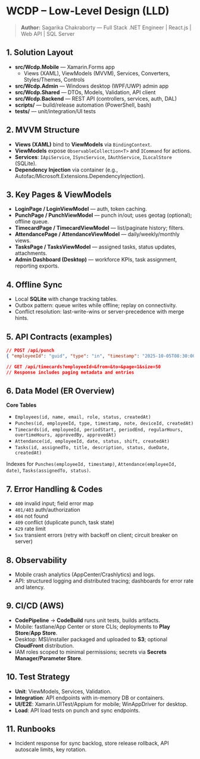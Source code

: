 # WCDP – Low-Level Design (LLD)

> **Author:** Sagarika Chakraborty — Full Stack .NET Engineer | React.js | Web API | SQL Server

## 1. Solution Layout
- **src/Wcdp.Mobile** — Xamarin.Forms app
  - Views (XAML), ViewModels (MVVM), Services, Converters, Styles/Themes, Controls
- **src/Wcdp.Admin** — Windows desktop (WPF/UWP) admin app
- **src/Wcdp.Shared** — DTOs, Models, Validation, API client
- **src/Wcdp.Backend** — REST API (controllers, services, auth, DAL)
- **scripts/** — build/release automation (PowerShell, bash)
- **tests/** — unit/integration/UI tests

## 2. MVVM Structure
- **Views (XAML)** bind to **ViewModels** via `BindingContext`.
- **ViewModels** expose `ObservableCollection<T>` and `ICommand` for actions.
- **Services**: `IApiService`, `ISyncService`, `IAuthService`, `ILocalStore` (SQLite).
- **Dependency Injection** via container (e.g., Autofac/Microsoft.Extensions.DependencyInjection).

## 3. Key Pages & ViewModels
- **LoginPage / LoginViewModel** — auth, token caching.
- **PunchPage / PunchViewModel** — punch in/out; uses geotag (optional); offline queue.
- **TimecardPage / TimecardViewModel** — list/paginate history; filters.
- **AttendancePage / AttendanceViewModel** — daily/weekly/monthly views.
- **TasksPage / TasksViewModel** — assigned tasks, status updates, attachments.
- **Admin Dashboard (Desktop)** — workforce KPIs, task assignment, reporting exports.

## 4. Offline Sync
- Local **SQLite** with change tracking tables.
- Outbox pattern: queue writes while offline; replay on connectivity.
- Conflict resolution: last-write-wins or server-precedence with merge hints.

## 5. API Contracts (examples)
```json
// POST /api/punch
{ "employeeId": "guid", "type": "in", "timestamp": "2025-10-05T08:30:00Z", "note": "site A" }

// GET /api/timecards?employeeId=&from=&to=&page=1&size=50
// Response includes paging metadata and entries
```

## 6. Data Model (ER Overview)
**Core Tables**
- `Employees(id, name, email, role, status, createdAt)`
- `Punches(id, employeeId, type, timestamp, note, deviceId, createdAt)`
- `Timecards(id, employeeId, periodStart, periodEnd, regularHours, overtimeHours, approvedBy, approvedAt)`
- `Attendance(id, employeeId, date, status, shift, createdAt)`
- `Tasks(id, assignedTo, title, description, status, dueDate, createdAt)`

Indexes for `Punches(employeeId, timestamp)`, `Attendance(employeeId, date)`, `Tasks(assignedTo, status)`.

## 7. Error Handling & Codes
- `400` invalid input; field error map
- `401/403` auth/authorization
- `404` not found
- `409` conflict (duplicate punch, task state)
- `429` rate limit
- `5xx` transient errors (retry with backoff on client; circuit breaker on server)

## 8. Observability
- Mobile crash analytics (AppCenter/Crashlytics) and logs.
- API: structured logging and distributed tracing; dashboards for error rate and latency.

## 9. CI/CD (AWS)
- **CodePipeline** → **CodeBuild** runs unit tests, builds artifacts.
- Mobile: fastlane/App Center or store CLIs; deployments to **Play Store**/**App Store**.
- Desktop: MSI/installer packaged and uploaded to **S3**; optional **CloudFront** distribution.
- IAM roles scoped to minimal permissions; secrets via **Secrets Manager/Parameter Store**.

## 10. Test Strategy
- **Unit**: ViewModels, Services, Validation.
- **Integration**: API endpoints with in-memory DB or containers.
- **UI/E2E**: Xamarin.UITest/Appium for mobile; WinAppDriver for desktop.
- **Load**: API load tests on punch and sync endpoints.

## 11. Runbooks
- Incident response for sync backlog, store release rollback, API autoscale limits, key rotation.
